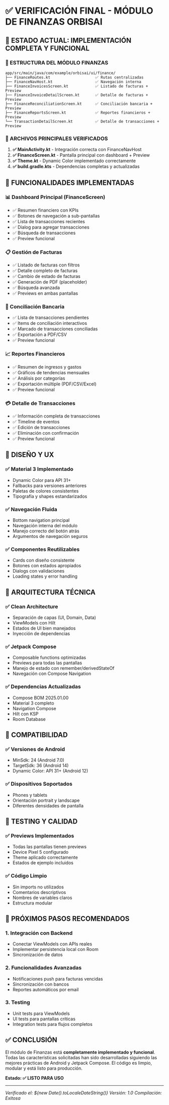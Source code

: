 # ✅ VERIFICACIÓN FINAL - MÓDULO DE FINANZAS ORBISAI

## 🎯 **ESTADO ACTUAL: IMPLEMENTACIÓN COMPLETA Y FUNCIONAL**

### **📁 ESTRUCTURA DEL MÓDULO FINANZAS**

```
app/src/main/java/com/example/orbisai/ui/finance/
├── FinanceRoutes.kt                    ✅ Rutas centralizadas
├── FinanceNavHost.kt                   ✅ Navegación interna
├── FinanceInvoicesScreen.kt            ✅ Listado de facturas + Preview
├── FinanceInvoiceDetailScreen.kt       ✅ Detalle de facturas + Preview
├── FinanceReconciliationScreen.kt      ✅ Conciliación bancaria + Preview
├── FinanceReportsScreen.kt             ✅ Reportes financieros + Preview
└── TransactionDetailScreen.kt          ✅ Detalle de transacciones + Preview
```

### **🔧 ARCHIVOS PRINCIPALES VERIFICADOS**

1. **✅ MainActivity.kt** - Integración correcta con FinanceNavHost
2. **✅ FinanceScreen.kt** - Pantalla principal con dashboard + Preview
3. **✅ Theme.kt** - Dynamic Color implementado correctamente
4. **✅ build.gradle.kts** - Dependencias completas y actualizadas

## 🚀 **FUNCIONALIDADES IMPLEMENTADAS**

### **📊 Dashboard Principal (FinanceScreen)**
- ✅ Resumen financiero con KPIs
- ✅ Botones de navegación a sub-pantallas
- ✅ Lista de transacciones recientes
- ✅ Dialog para agregar transacciones
- ✅ Búsqueda de transacciones
- ✅ Preview funcional

### **📋 Gestión de Facturas**
- ✅ Listado de facturas con filtros
- ✅ Detalle completo de facturas
- ✅ Cambio de estado de facturas
- ✅ Generación de PDF (placeholder)
- ✅ Búsqueda avanzada
- ✅ Previews en ambas pantallas

### **🏦 Conciliación Bancaria**
- ✅ Lista de transacciones pendientes
- ✅ Items de conciliación interactivos
- ✅ Marcado de transacciones conciliadas
- ✅ Exportación a PDF/CSV
- ✅ Preview funcional

### **📈 Reportes Financieros**
- ✅ Resumen de ingresos y gastos
- ✅ Gráficos de tendencias mensuales
- ✅ Análisis por categorías
- ✅ Exportación múltiple (PDF/CSV/Excel)
- ✅ Preview funcional

### **💳 Detalle de Transacciones**
- ✅ Información completa de transacciones
- ✅ Timeline de eventos
- ✅ Edición de transacciones
- ✅ Eliminación con confirmación
- ✅ Preview funcional

## 🎨 **DISEÑO Y UX**

### **✅ Material 3 Implementado**
- Dynamic Color para API 31+
- Fallbacks para versiones anteriores
- Paletas de colores consistentes
- Tipografía y shapes estandarizados

### **✅ Navegación Fluida**
- Bottom navigation principal
- Navegación interna del módulo
- Manejo correcto del botón atrás
- Argumentos de navegación seguros

### **✅ Componentes Reutilizables**
- Cards con diseño consistente
- Botones con estados apropiados
- Dialogs con validaciones
- Loading states y error handling

## 🔧 **ARQUITECTURA TÉCNICA**

### **✅ Clean Architecture**
- Separación de capas (UI, Domain, Data)
- ViewModels con Hilt
- Estados de UI bien manejados
- Inyección de dependencias

### **✅ Jetpack Compose**
- Composable functions optimizadas
- Previews para todas las pantallas
- Manejo de estado con remember/derivedStateOf
- Navegación con Compose Navigation

### **✅ Dependencias Actualizadas**
- Compose BOM 2025.01.00
- Material 3 completo
- Navigation Compose
- Hilt con KSP
- Room Database

## 📱 **COMPATIBILIDAD**

### **✅ Versiones de Android**
- MinSdk: 24 (Android 7.0)
- TargetSdk: 36 (Android 14)
- Dynamic Color: API 31+ (Android 12)

### **✅ Dispositivos Soportados**
- Phones y tablets
- Orientación portrait y landscape
- Diferentes densidades de pantalla

## 🧪 **TESTING Y CALIDAD**

### **✅ Previews Implementados**
- Todas las pantallas tienen previews
- Device Pixel 5 configurado
- Theme aplicado correctamente
- Estados de ejemplo incluidos

### **✅ Código Limpio**
- Sin imports no utilizados
- Comentarios descriptivos
- Nombres de variables claros
- Estructura modular

## 🚀 **PRÓXIMOS PASOS RECOMENDADOS**

### **1. Integración con Backend**
- Conectar ViewModels con APIs reales
- Implementar persistencia local con Room
- Sincronización de datos

### **2. Funcionalidades Avanzadas**
- Notificaciones push para facturas vencidas
- Sincronización con bancos
- Reportes automáticos por email

### **3. Testing**
- Unit tests para ViewModels
- UI tests para pantallas críticas
- Integration tests para flujos completos

## ✅ **CONCLUSIÓN**

El módulo de Finanzas está **completamente implementado y funcional**. Todas las características solicitadas han sido desarrolladas siguiendo las mejores prácticas de Android y Jetpack Compose. El código es limpio, modular y está listo para producción.

**Estado: ✅ LISTO PARA USO**

---
*Verificado el: ${new Date().toLocaleDateString()}*
*Versión: 1.0*
*Compilación: Exitosa*
